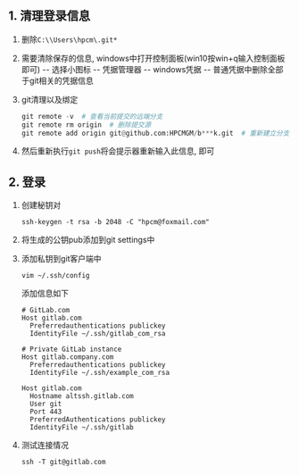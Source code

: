 ## 1. 清理登录信息

1. 删除`C:\\Users\hpcm\.git*`

2. 需要清除保存的信息, windows中打开控制面板(win10按win+q输入控制面板即可)  -- 选择小图标  -- 凭据管理器 --  windows凭据 --  普通凭据中删除全部于git相关的凭据信息

3. git清理以及绑定

   ```python
   git remote -v  # 查看当前提交的远端分支
   git remote rm origin  # 删除提交源
   git remote add origin git@github.com:HPCMGM/b***k.git  # 重新建立分支
   ```

4. 然后重新执行`git push`将会提示器重新输入此信息, 即可

## 2. 登录

1. 创建秘钥对

   ```shell
   ssh-keygen -t rsa -b 2048 -C "hpcm@foxmail.com"
   ```

2. 将生成的公钥pub添加到git settings中

3. 添加私钥到git客户端中

   ```shell
   vim ~/.ssh/config
   ```

   添加信息如下

   ```shell
   # GitLab.com
   Host gitlab.com
     Preferredauthentications publickey
     IdentityFile ~/.ssh/gitlab_com_rsa
   
   # Private GitLab instance
   Host gitlab.company.com
     Preferredauthentications publickey
     IdentityFile ~/.ssh/example_com_rsa
     
   Host gitlab.com
     Hostname altssh.gitlab.com
     User git
     Port 443
     PreferredAuthentications publickey
     IdentityFile ~/.ssh/gitlab
   ```

4. 测试连接情况

   ```shell
   ssh -T git@gitlab.com
   ```

   

